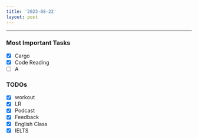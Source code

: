 ```yaml
---
title: '2023-08-22'
layout: post
---
```


---

### Most Important Tasks

- [x] Cargo
- [x] Code Reading
- [ ] A

### TODOs

- [x] workout
- [x] LR
- [x] Podcast
- [x] Feedback
- [x] English Class
- [x] IELTS
